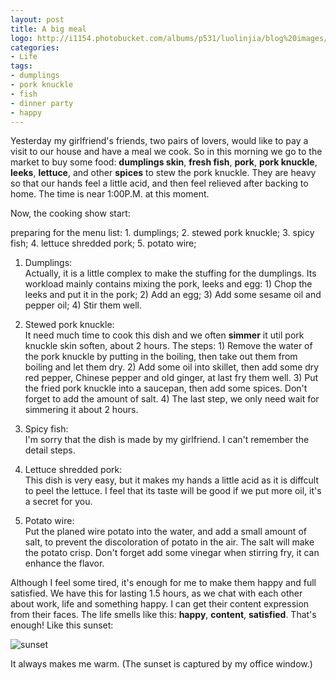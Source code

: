 ```yaml
---
layout: post
title: A big meal
logo: http://i1154.photobucket.com/albums/p531/luolinjia/blog%20images/B3BA87F37BA2DBD3DCD265CAF65F98DE_zps6cef67c3.jpg
categories:
- Life
tags:
- dumplings
- pork knuckle
- fish
- dinner party
- happy
---
```


Yesterday my girlfriend's friends, two pairs of lovers, would like to pay a visit to our house and have a meal we cook. So in this morning we go to the market to buy some food: **dumplings skin**, **fresh fish**, **pork**, **pork knuckle**, **leeks**, **lettuce**, and other **spices** to stew the pork knuckle. They are heavy so that our hands feel a little acid, and then feel relieved after backing to home. The time is near 1:00P.M. at this moment.  

Now, the cooking show start:   

preparing for the menu list: 1. dumplings; 2. stewed pork knuckle; 3. spicy fish; 4. lettuce shredded pork; 5. potato wire;    

1. Dumplings:  
Actually, it is a little complex to make the stuffing for the dumplings. Its workload mainly contains mixing the pork, leeks and egg: 1) Chop the leeks and put it in the pork; 2) Add an egg; 3) Add some sesame oil and pepper oil; 4) Stir them well.  

2. Stewed pork knuckle:  
It need much time to cook this dish and we often **simmer** it util pork knuckle skin soften, about 2 hours. The steps: 1) Remove the water of the pork knuckle by putting in the boiling, then take out them from boiling and let them dry. 2) Add some oil into skillet, then add some dry red pepper, Chinese pepper and old ginger, at last fry them well. 3) Put the fried pork knuckle into a saucepan, then add some spices. Don't forget to add the amount of salt. 4) The last step, we only need wait for simmering it about 2 hours.  

3. Spicy fish:  
I'm sorry that the dish is made by my girlfriend. I can't remember the detail steps.  

4. Lettuce shredded pork:  
This dish is very easy, but it makes my hands a little acid as it is diffcult to peel the lettuce. I feel that its taste will be good if we put more oil, it's a secret for you.  

5. Potato wire:  
Put the planed wire potato into the water, and add a small amount of salt, to prevent the discoloration of potato in the air. The salt will make the potato crisp. Don't forget add some vinegar when stirring fry, it can enhance the flavor.  

Although I feel some tired, it's enough for me to make them happy and full satisfied. We have this for lasting 1.5 hours, as we chat with each other about work, life and something happy. I can get their content expression from their faces. The life smells like this: **happy**, **content**, **satisfied**. That's enough! Like this sunset:  

![sunset](http://i1154.photobucket.com/albums/p531/luolinjia/blog%20images/100A6D89792642A81AF77C1F2BC43E5D_zpsf9b85e88.jpg)  

It always makes me warm. (The sunset is captured by my office window.)  
